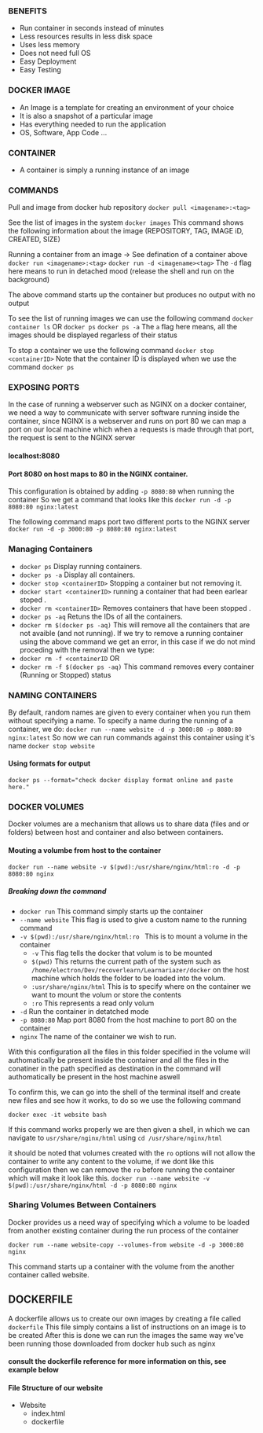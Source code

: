 ### BENEFITS

- Run container in seconds instead of minutes
- Less resources results in less disk space
- Uses less memory
- Does not need full OS
- Easy Deployment
- Easy Testing

### DOCKER IMAGE
- An Image is a template for creating an environment of your choice
- It is also a snapshot of a particular image
- Has everything needed to run the application
- OS, Software, App Code ...

### CONTAINER
- A container is simply a running instance of an image

### COMMANDS
Pull and image from docker hub repository
 ```docker pull <imagename>:<tag>```

See the list of images in the system
```docker images```
This command shows the following information about the image
(REPOSITORY, TAG, IMAGE iD, CREATED, SIZE)

Running a container from an image -> See defination of a container above
```docker run <imagename>:<tag>``` 
```docker run -d <imagename><tag>``` The ```-d``` flag here means to run in detached mood (release the shell and run on the background)

The above command starts up the container but produces no output with no output


To see the list of running images we can use the following command
```docker container ls```
OR
```docker ps```
```docker ps -a``` The  ```a``` flag here means, all the images should be displayed regarless of their status


To stop a container we use the following command
```docker stop <containerID>``` Note that the container ID is displayed when we use the command ```docker ps```

### EXPOSING PORTS
In the case of running a webserver such as NGINX on a docker container, we need a way to communicate with server software running inside the container, since NGINX is a webserver and runs on port 80 we can map a port on our local machine which when a requests is made through that port, the request is sent to the NGINX server

#### localhost:8080 
#### Port 8080 on host maps to 80 in the NGINX container.

This configuration is obtained by adding  ```-p 8080:80``` when running the container 
So we get a command that looks like this ```docker run -d -p 8080:80 nginx:latest```

The following command maps port two different ports to the NGINX server
```docker run -d -p 3000:80 -p 8080:80 nginx:latest``` 

### Managing Containers
- ```docker ps``` Display running containers.
- ```docker ps -a``` Display all containers.
- ```docker stop <containerID>``` Stopping a container but not removing it.
- ```docker start <containerID>``` running a container that had been earlear stoped .
- ```docker rm <containerID>``` Removes containers that have been stopped .
- ```docker ps -aq``` Retuns the IDs of all the containers.
- ```docker rm $(docker ps -aq)``` This will remove all the containers that are not avaible (and not running).
If we try to remove a running container using the above command we get an error, in this case if we do not mind proceding with the removal then we type:
- ```docker rm -f <containerID```
OR
- ```docker rm -f $(docker ps -aq)``` This command removes every container (Running or Stopped) status

### NAMING CONTAINERS
By default, random names are given to every container when you run them without specifying a name.
To specify a name during the running of a container, we do:
```docker run --name website -d -p 3000:80 -p 8080:80 nginx:latest```
So now we can run commands against this container using it's name
```docker stop website```

#### Using formats for output
```docker ps --format="check docker display format online and paste here."```


### DOCKER VOLUMES
Docker volumes are a mechanism that allows us to share data (files and or folders) between host and container and also between containers.

#### Mouting a volumbe from host to the container
```docker run --name website -v $(pwd):/usr/share/nginx/html:ro -d -p 8080:80 nginx```

##### Breaking down the command 
- ```docker run``` This command simply starts up the container
- ```--name website``` This flag is used to give a custom name to the running command
- ```-v $(pwd):/usr/share/nginx/html:ro ``` This is to mount a volume in the container
  - ```-v``` This flag tells the docker that  volum is to be mounted
  - ```$(pwd)``` This returns the current path of the system such as ```/home/electron/Dev/recoverlearn/Learnariazer/docker``` on the host machine which holds the folder to be loaded into the volum.
  - ```:usr/share/nginx/html``` This is to specify where on the container we want to mount the volum or store the contents
  - ```:ro``` This represents a read only volum
- ```-d``` Run the container in detatched mode
- ```-p 8080:80``` Map port 8080 from the host machine to port 80 on the container
- ```nginx``` The name of the container we wish to run.

With this configuration all the files in this folder specified in the volume will authomatically be present inside the container and all the files in the conatiner in the path specified as destination in the command will authomatically be present in the host machine aswell

To confirm this, we can go into the shell of the terminal itself and create new files and see how it works, to do so we use the following command

```docker exec -it website bash```

If this command works properly we are then given a shell, in which we can navigate to ```usr/share/nginx/html```
using ```cd /usr/share/nginx/html```

it should be noted that volumes created with the ```ro``` options will not allow the container to write any content to the volume, if we dont like this configuration then we can remove the ```ro``` before running the container which will make it look like this.
```docker run --name website -v $(pwd):/usr/share/nginx/html -d -p 8080:80 nginx```

### Sharing Volumes Between Containers
Docker provides us a need way of specifying which a volume to be loaded from another existing container during the run process of the container

```docker rum --name website-copy --volumes-from website -d -p 3000:80 nginx```

This command starts up a container with the volume from the another container called website.


## DOCKERFILE
A dockerfile allows us to create our own images by creating a file called ```dockerfile```
This file simply contains a list of instructions on an image is to be created
After this is done we can run the images the same way we've been running those downloaded from docker hub such as nginx

#### consult the dockerfile reference for more information on this, see example below

#### File Structure of our website
- Website
  - index.html
  - dockerfile